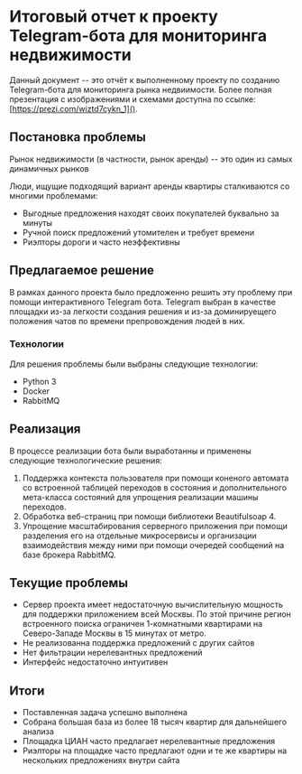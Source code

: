 # Итоговый отчет к проекту Telegram-бота для мониторинга недвижимости

Данный документ -- это отчёт к выполненному проекту по созданию Telegram-бота
для мониторинга рынка недвиимости. Более полная презентация с изображениями
и схемами доступна по ссылке: [https://prezi.com/wiztd7cykn_1]().

## Постановка проблемы

Рынок недвижимости (в частности, рынок аренды) -- это один из самых динамичных рынков

Люди, ищущие подходящий вариант аренды квартиры сталкиваются со многими проблемами:
* Выгодные предложения находят своих покупателей буквально за минуты
* Ручной поиск предложений утомителен и требует времени
* Риэлторы дороги и часто неэффективны

## Предлагаемое решение

В рамках данного проекта было предложенно решить эту проблему при помощи
интерактивного Telegram бота. Telegram выбран в качестве площадки из-за
легкости создания решения и из-за доминируещего положения чатов по времени
препровождения людей в них.

### Технологии

Для решения проблемы были выбраны следующие технологии:
* Python 3
* Docker
* RabbitMQ

## Реализация

В процессе реализации бота были выработанны и применены следующие
технологические решения:
1) Поддержка контекста пользователя при помощи коненого автомата
со встроенной таблицей переходов в состояния и дополнительного мета-класса
состояний для упрощения реализации машины переходов.
2) Обработка веб-страниц при помощи библиотеки Beautifulsoap 4.
3) Упрощение масштабирования серверного приложения при помощи разделения его
на отдельные микросервисы и организации взаимодействия между ними при помощи
очередей сообщений на базе брокера RabbitMQ.

## Текущие проблемы

* Сервер проекта имеет недостаточную вычислительную мощность для поддержки
приложением всей Москвы. По этой причине регион встроенного поиска ограничен
1-комнатными квартирами на Северо-Западе Москвы в 15 минутах от метро.
* Не реализованна поддержка предложений с других сайтов
* Нет фильтрации нерелевантных предложений
* Интерфейс недостаточно интуитивен

## Итоги

* Поставленная задача успешно выполнена
* Собрана большая база из более 18 тысяч квартир для дальнейшего анализа
* Площадка ЦИАН часто предлагает нерелевантные предложения
* Риэлторы на площадке часто предлагают одни и те же квартиры
на нескольких предложениях внутри сайта